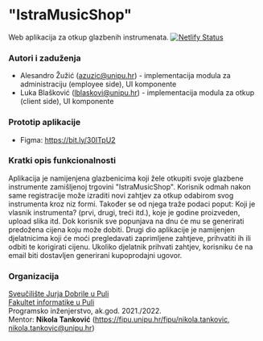 # "IstraMusicShop"

Web aplikacija za otkup glazbenih instrumenata.
[![Netlify Status](https://api.netlify.com/api/v1/badges/fa19300f-afea-4012-9b9c-d39664dc09e7/deploy-status)](https://app.netlify.com/sites/istra-music-shop/deploys)

### Autori i zaduženja

-   Alesandro Žužić (azuzic@unipu.hr) - implementacija modula za administraciju (employee side), UI komponente
-   Luka Blašković (lblaskovi@unipu.hr) - implementacija modula za otkup (client side), UI komponente

### Prototip aplikacije
- Figma: https://bit.ly/30ITpU2

### Kratki opis funkcionalnosti
Aplikacija je namijenjena glazbenicima koji žele otkupiti svoje glazbene instrumente zamišljenoj trgovini "IstraMusicShop".
Korisnik odmah nakon same registracije može izraditi novi zahtjev za otkup odabirom svog instrumenta kroz niz formi. 
Također se od njega traže podaci poput: Koji je vlasnik instrumenta? (prvi, drugi, treći itd.), koje je godine proizveden, upload slika itd.
Dok korisnik sve popunjava na dnu će mu se generirati predožena cijena koju može dobiti.
Drugi dio aplikacije je namijenjen djelatnicima koji će moći pregledavati zaprimljene zahtjeve, prihvatiti ih ili odbiti te korigirati cijenu.
Ukoliko djelatnik prihvati zahtjev, korisniku će na email biti dostavljen generirani kupoprodajni ugovor.


### Organizacija

[Sveučilište Jurja Dobrile u Puli](http://www.unipu.hr/)  
[Fakultet informatike u Puli](https://fipu.unipu.hr/)  
Programsko inženjerstvo, ak.god. 2021./2022.  
Mentor: **Nikola Tanković** (https://fipu.unipu.hr/fipu/nikola.tankovic, nikola.tankovic@unipu.hr)
